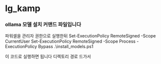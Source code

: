 # lg_kamp


### ollama 모델 설치 커맨드 파일입니다

파워셀을 관리자 권한으로 실행한뒤
Set-ExecutionPolicy RemoteSigned -Scope CurrentUser
Set-ExecutionPolicy RemoteSigned -Scope Process -ExecutionPolicy Bypass
.\install_models.ps1

이 코드로 실행하면 됩니다 디렉토리 경로 드가서
